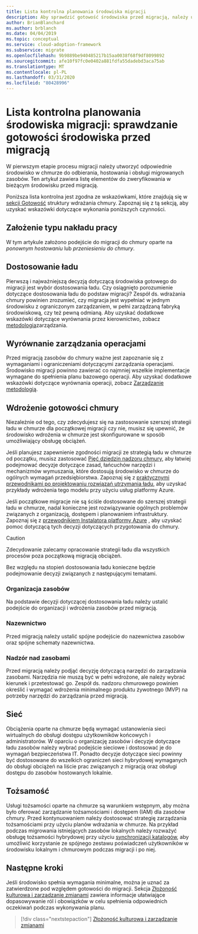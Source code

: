 ```yaml
---
title: Lista kontrolna planowania środowiska migracji
description: Aby sprawdzić gotowość środowiska przed migracją, należy użyć listy kontrolnej planowania środowiska migracji.
author: BrianBlanchard
ms.author: brblanch
ms.date: 04/04/2019
ms.topic: conceptual
ms.service: cloud-adoption-framework
ms.subservice: migrate
ms.openlocfilehash: 9b9889be940485217b15aa0038f68f9df8099892
ms.sourcegitcommit: afe10f97fc0e0402a881fdfa55dadebd3aca75ab
ms.translationtype: MT
ms.contentlocale: pl-PL
ms.lasthandoff: 03/31/2020
ms.locfileid: "80428996"
---
```

# <a name="migration-environment-planning-checklist-validate-environmental-readiness-prior-to-migration"></a>Lista kontrolna planowania środowiska migracji: sprawdzanie gotowości środowiska przed migracją

W pierwszym etapie procesu migracji należy utworzyć odpowiednie środowisko w chmurze do odbierania, hostowania i obsługi migrowanych zasobów. Ten artykuł zawiera listę elementów do zweryfikowania w bieżącym środowisku przed migracją.

Poniższa lista kontrolna jest zgodna ze wskazówkami, które znajdują się w [sekcji Gotowość](../../../ready/index.md) struktury wdrażania chmury. Zapoznaj się z tą sekcją, aby uzyskać wskazówki dotyczące wykonania poniższych czynności.

## <a name="effort-type-assumption"></a>Założenie typu nakładu pracy

W tym artykule założono podejście do migracji do chmury oparte na _ponownym hostowaniu_ lub _przeniesieniu do chmury_.

## <a name="governance-alignment"></a>Dostosowanie ładu

Pierwszą i najważniejszą decyzją dotyczącą środowiska gotowego do migracji jest wybór dostosowania ładu. Czy osiągnięto porozumienie dotyczące dostosowania ładu do podstaw migracji? Zespół ds. wdrażania chmury powinien zrozumieć, czy migracja jest wypełniać w jednym środowisku z ograniczonym zarządzaniem, w pełni zarządzaną fabryką środowiskową, czy też pewną odmianą. Aby uzyskać dodatkowe wskazówki dotyczące wyrównania przez kierownictwo, zobacz [metodologia](../../../govern/index.md)zarządzania.

## <a name="operations-management-alignment"></a>Wyrównanie zarządzania operacjami

Przed migracją zasobów do chmury ważne jest zapoznanie się z wymaganiami i ograniczeniami dotyczącymi zarządzania operacjami. Środowisko migracji powinno zawierać co najmniej wszelkie implementacje wymagane do spełnienia planu bazowego operacji. Aby uzyskać dodatkowe wskazówki dotyczące wyrównania operacji, zobacz [Zarządzanie metodologią](../../../manage/index.md).

## <a name="cloud-readiness-implementation"></a>Wdrożenie gotowości chmury

Niezależnie od tego, czy zdecydujesz się na zastosowanie szerszej strategii ładu w chmurze dla początkowej migracji czy nie, musisz się upewnić, że środowisko wdrożenia w chmurze jest skonfigurowane w sposób umożliwiający obsługę obciążeń.

Jeśli planujesz zapewnienie zgodności migracji ze strategią ładu w chmurze od początku, musisz zastosować [Pięć dziedzin nadzoru chmury](../../../govern/governance-disciplines.md), aby łatwiej podejmować decyzje dotyczące zasad, łańcuchów narzędzi i mechanizmów wymuszania, które dostosują środowisko w chmurze do ogólnych wymagań przedsiębiorstwa. Zapoznaj się z [praktycznymi przewodnikami po projektowaniu rozwiązań utrzymania ładu](../../../govern/guides/index.md), aby uzyskać przykłady wdrożenia tego modelu przy użyciu usług platformy Azure.

Jeśli początkowe migracje nie są ściśle dostosowane do szerszej strategii ładu w chmurze, nadal konieczne jest rozwiązywanie ogólnych problemów związanych z organizacją, dostępem i planowaniem infrastruktury. Zapoznaj się z [przewodnikiem Instalatora platformy Azure](../../../ready/azure-setup-guide/index.md) , aby uzyskać pomoc dotyczącą tych decyzji dotyczących przygotowania do chmury.

> [!CAUTION]
> Zdecydowanie zalecamy opracowanie strategii ładu dla wszystkich procesów poza początkową migracją obciążeń.

Bez względu na stopień dostosowania ładu konieczne będzie podejmowanie decyzji związanych z następującymi tematami.

### <a name="resource-organization"></a>Organizacja zasobów

Na podstawie decyzji dotyczącej dostosowania ładu należy ustalić podejście do organizacji i wdrożenia zasobów przed migracją.

### <a name="nomenclature"></a>Nazewnictwo

Przed migracją należy ustalić spójne podejście do nazewnictwa zasobów oraz spójne schematy nazewnictwa.

### <a name="resource-governance"></a>Nadzór nad zasobami

Przed migracją należy podjąć decyzję dotyczącą narzędzi do zarządzania zasobami. Narzędzia nie muszą być w pełni wdrożone, ale należy wybrać kierunek i przetestować go. Zespół ds. nadzoru chmurowego powinien określić i wymagać wdrożenia minimalnego produktu żywotnego (MVP) na potrzeby narzędzi do zarządzania przed migracją.

## <a name="network"></a>Sieć

Obciążenia oparte na chmurze będą wymagać ustanowienia sieci wirtualnych do obsługi dostępu użytkowników końcowych i administratorów. W oparciu o organizację zasobów i decyzje dotyczące ładu zasobów należy wybrać podejście sieciowe i dostosować je do wymagań bezpieczeństwa IT. Ponadto decyzje dotyczące sieci powinny być dostosowane do wszelkich ograniczeń sieci hybrydowej wymaganych do obsługi obciążeń na liście prac związanych z migracją oraz obsługi dostępu do zasobów hostowanych lokalnie.

## <a name="identity"></a>Tożsamość

Usługi tożsamości oparte na chmurze są warunkiem wstępnym, aby można było oferować zarządzanie tożsamościami i dostępem (IAM) dla zasobów chmury. Przed kontynuowaniem należy dostosować strategię zarządzania tożsamościami przy użyciu planów wdrażania w chmurze. Na przykład podczas migrowania istniejących zasobów lokalnych należy rozważyć obsługę tożsamości hybrydowej przy użyciu [synchronizacji katalogów](../../../decision-guides/identity/index.md), aby umożliwić korzystanie ze spójnego zestawu poświadczeń użytkowników w środowisku lokalnym i chmurowym podczas migracji i po niej.

## <a name="next-steps"></a>Następne kroki

Jeśli środowisko spełnia wymagania minimalne, można je uznać za zatwierdzone pod względem gotowości do migracji. Sekcja [Złożoność kulturowa i zarządzanie zmianami](./cultural-complexity.md) zawiera informacje ułatwiające dopasowywanie ról i obowiązków w celu spełnienia odpowiednich oczekiwań podczas wykonywania planu.

> [!div class="nextstepaction"]
> [Złożoność kulturowa i zarządzanie zmianami](./cultural-complexity.md)
